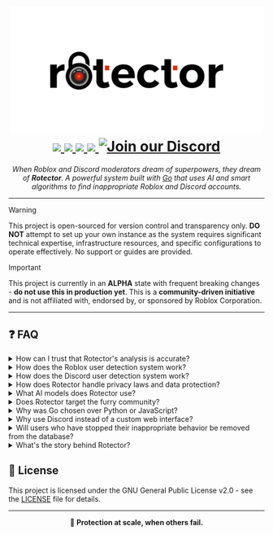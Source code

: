 <h1 align="center">
  <picture>
    <source media="(prefers-color-scheme: dark)" srcset="./assets/png/banner-dark.png">
    <source media="(prefers-color-scheme: light)" srcset="./assets/png/banner-light.png">
    <img width="500" alt="Rotector" src="./assets/png/banner-light.png">
  </picture>
  <br>
  <a href="https://github.com/robalyx/rotector/blob/main/LICENSE">
    <img src="https://img.shields.io/github/license/robalyx/rotector?style=flat-square&color=4a92e1">
  </a>
  <a href="https://github.com/robalyx/rotector/actions/workflows/ci.yml">
    <img src="https://img.shields.io/github/actions/workflow/status/robalyx/rotector/ci.yml?style=flat-square&color=4a92e1">
  </a>
  <a href="https://github.com/robalyx/rotector/issues">
    <img src="https://img.shields.io/github/issues/robalyx/rotector?style=flat-square&color=4a92e1">
  </a>
  <a href="CODE_OF_CONDUCT.md">
    <img src="https://img.shields.io/badge/Contributor%20Covenant-2.1-4a92e1?style=flat-square">
  </a>
  <a href="https://discord.gg/2Cn7kXqqhY">
    <img src="https://img.shields.io/discord/1294585467462746292?style=flat-square&color=4a92e1&label=discord" alt="Join our Discord">
  </a>
</h1>

<p align="center">
  <em>When Roblox and Discord moderators dream of superpowers, they dream of <b>Rotector</b>. A powerful system built with <a href="https://go.dev/">Go</a> that uses AI and smart algorithms to find inappropriate Roblox and Discord accounts.</em>
</p>

---

> [!WARNING]
> This project is open-sourced for version control and transparency only. **DO NOT** attempt to set up your own instance as the system requires significant technical expertise, infrastructure resources, and specific configurations to operate effectively. No support or guides are provided.

> [!IMPORTANT]
> This project is currently in an **ALPHA** state with frequent breaking changes - **do not use this in production yet**. This is a **community-driven initiative** and is not affiliated with, endorsed by, or sponsored by Roblox Corporation.

---

## ❓ FAQ

<details>
<summary>How can I trust that Rotector's analysis is accurate?</summary>

While Roblox uses AI systems for various moderation tasks like chat moderation, they often struggle with detecting serious issues in user profiles and behavior patterns. For example, their chat moderation system shows high false positive rates without human oversight, which is a problem we've learned from and specifically addressed in our profile analysis approach.

Through months of fine-tuning AI models, detection algorithms, and pattern recognition systems, we've achieved a high level of accuracy in analyzing user profiles and identifying inappropriate accounts.

However, like any automated system, false positives can still occur, particularly with borderline cases where content might be ambiguous or open to interpretation. These cases are typically flagged with lower confidence scores to indicate the need for careful review.

To address this, we have a feature-rich review system where our moderators carefully examine each flagged account through our Discord interface before making final decisions. This human oversight helps ensure that borderline cases are handled appropriately and prevents incorrect flags from affecting future results.

</details>

<details>
<summary>How does the Roblox user detection system work?</summary>

The system operates through multiple sophisticated layers of detection and verification. At its core, specialized workers continuously scan friend lists and groups to identify potentially inappropriate users. These workers analyze various things including membership in inappropriate groups, connections to known inappropriate accounts, avatar outfits, condo game activities, and inappropriate user descriptions. We make use of AI and algorithms to flag accounts and generate reasons.

When users get flagged through these detection methods, they appear in the Discord bot interface where moderators can conduct thorough reviews. The bot provides specialized tools that allow moderators to perform checks before deciding whether to confirm or clear the flag.

The system also includes an API service called [roscoe](https://github.com/robalyx/roscoe) that developers can integrate with their own applications to check user flags. Additionally, we provide a tool called [rotten](https://github.com/robalyx/rotten) that allows anyone to verify user IDs against a hashed list, which even with dedicated effort, would take approximately a year to crack the complete list with standard hardware.

Rotector focuses on identifying and tracking inappropriate accounts, while leaving the actual account moderation and termination decisions to Roblox. Roblox administrators would need to contact us directly to access the uncensored list.

</details>

<details>
<summary>How does the Discord user detection system work?</summary>

Our worker uses undocumented Discord endpoints to scan through all active members of Discord condo servers. We also perform periodic full user scans that allow us to discover every condo server a user is participating in, which helps us maintain an accurate database of user activities .

Server administrators can add the Discord bot into their Discord servers and access guild owner tools through the dashboard. They have two primary moderation options: banning users based on inappropriate server membership or banning users based on inappropriate message content. We strongly recommend the latter.

We specifically advise against banning users solely based on server membership due to the high risk of affecting innocent users. While we do have filters in place like minimum guild counts and minimum join time requirements to improve accuracy, this method can still affect investigators, reporters, non-participating members, compromised accounts, and those who joined through misleading invites. However, we have measurements that only flag users for server membership if they've been present in a condo server for more than 12 hours or have communicated in the server.

Our recommended method which uses an AI system actively analyzes messages sent in these condo servers by examining the full conversation context and user behavior. This approach focuses on actual inappropriate activity rather than making assumptions, providing a much more accurate and fair solution to the moderation challenge compared to systems that rely solely on server membership. This approach differentiates us from systems like Ruben's Ro-Cleaner bot.

</details>

<details>
<summary>How does Rotector handle privacy laws and data protection?</summary>

We take privacy laws and data protection regulations very seriously, setting us apart from other similar initiatives. While we keep historical data of user profiles even after updates for tracking behavior patterns, we have a way to comply with various privacy regulations including GDPR (European Union) and CCPA (California).

Our appeal system serves multiple purposes. Not only can users appeal their flagged account(s), they can also request data deletion, access their stored information, or request an update of their records.

When a data deletion request is received through the appeal system, we carefully validate the request and process it according to the applicable privacy law requirements. However, we may retain certain minimal information if required by law or legitimate interest, such as maintaining records of dangerous offenders.

</details>

<details>
<summary>What AI models does Rotector use?</summary>

Rotector uses the [official OpenAI library](https://github.com/openai/openai-go) for its AI capabilities, which means it can work with any OpenAI-compatible API service like [OpenRouter](https://openrouter.ai/) or [Requesty](https://www.requesty.ai/). While we use Gemini 2.0 Flash by default due to its excellent price-to-performance ratio, you have the flexibility to use any compatible model available through these services.

</details>

<details>
<summary>Does Rotector target the furry community?</summary>

No. Unlike some other initiatives that incorrectly associate the entire furry community with inappropriate behavior, Rotector strictly focuses on actual inappropriate content and behavior patterns. This kind of prejudiced targeting not only discriminates against innocent users but also undermines the real purpose of protecting users from real threats.

We believe that blanket targeting of any community is both harmful and ineffective. Our system evaluates specific behaviors and content that violate platform policies, not personal interests or community affiliation. This approach allows us to be more accurate in identifying actual inappropriate accounts while avoiding false positives based on  assumptions.

</details>

<details>
<summary>Why was Go chosen over Python or JavaScript?</summary>

A small prototype of Rotector was actually built in JavaScript several months before the project officially started. While it worked for testing basic concepts, we quickly hit limitations when trying to process thousands of accounts efficiently as it would slow down significantly due to its single threaded nature.

Go was the perfect solution to these challenges. It's incredibly good at running thousands of concurrent tasks (called goroutines) that are far more lightweight and efficient than Python's threads or JavaScript's async/await. These goroutines allow us to process massive amounts of data while using significantly less memory and CPU resources.

Go's built-in type system also provides compile-time safety without the overhead of TypeScript's runtime checks. While TypeScript offers similar features, Go's native implementation means faster execution and better performance. The compiler catches potential issues before deployment, making the system more reliable in production.

Another huge advantage is Go's code generation capabilities. Instead of writing hundreds of lines of repetitive code by hand for things like our session management system, Go generates it automatically, making the code cleaner and more reliable.

Go's superior memory management with minimal garbage collection pauses, fast compilation times, and single binary deployments also make it ideal for our large-scale system. Its standard library provides everything we need without relying heavily on external dependencies.

</details>

<details>
<summary>Why use Discord instead of a custom web interface?</summary>

Discord already has everything we need for reviewing accounts like buttons, dropdowns, forms, and rich embeds. Using Discord lets us focus on making Rotector better instead of building a whole new website interface from scratch.

</details>

<details>
<summary>Will users who have stopped their inappropriate behavior be removed from the database?</summary>

No, confirmed and flagged users remain in the database permanently, even if they're banned or claim to have changed. This data retention helps track patterns of behavior and can be valuable for law enforcement investigations or identifying repeat offenders.

We have a system in place to manage privacy laws. While users can request their data to be deleted through our appeal system in accordance with privacy regulations like GDPR and CCPA, their flag status will remain in our database regardless.

</details>

<details>
<summary>What's the story behind Rotector?</summary>

While many community initiatives have made valiant efforts to address Roblox's safety concerns, they've often been limited by technical expertise and resource constraints. Despite initially believing it was impossible for a single person to tackle such a massive platform-wide issue affecting millions of users, [jaxron](https://github.com/jaxron) took the first step by developing Rotector's initial prototype on October 13, 2024, driven by growing concerns about Roblox's moderation challenges and a desire to protect young players.

The foundation for this project was laid a few weeks earlier when jaxron developed two crucial libraries: [RoAPI.go](https://github.com/jaxron/roapi.go) and [axonet](https://github.com/jaxron/axonet) on September 23, 2024, which would become Rotector's core networking capabilities. The project went public for alpha testing on November 8, 2024.

While Roblox already has moderators, the scale of the platform makes it hard to catch every inappropriate account. Even Roblox staff have acknowledged the difficulties in handling the reports they receive, sometimes leading to inappropriate content staying active even after reports.

Rotector aims to bridge this gap by automating the detection process, making moderation more efficient and helping create a safer environment for the Roblox community. The story is still being written, and we're excited about the upcoming release.

</details>

## 📄 License

This project is licensed under the GNU General Public License v2.0 - see the [LICENSE](LICENSE) file for details.

---

<p align="center">
  🚀 <strong>Protection at scale, when others fail.</strong>
</p>
